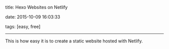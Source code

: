 title: Hexo Websites on Netlify

date: 2015-10-09 16:03:33

tags: [easy, free]

---

This is how easy it is to create a static website hosted with Netlify.
